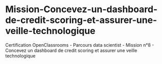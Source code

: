 # Mission-Concevez-un-dashboard-de-credit-scoring-et-assurer-une-veille-technologique
Certification OpenClassrooms - Parcours data scientist - Mission n°8 - Concevez un dashboard de credit scoring et assurer une veille technologique
